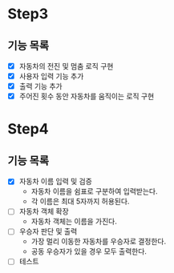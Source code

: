 # Step3
## 기능 목록
- [x] 자동차의 전진 및 멈춤 로직 구현
- [x] 사용자 입력 기능 추가
- [x] 출력 기능 추가
- [x] 주어진 횟수 동안 자동차를 움직이는 로직 구현

# Step4
## 기능 목록
- [x] 자동차 이름 입력 및 검증
  - 자동차 이름을 쉼표로 구분하여 입력받는다.
  - 각 이름은 최대 5자까지 허용된다.
- [ ] 자동차 객체 확장
  - 자동차 객체는 이름을 가진다.
- [ ] 우승자 판단 및 출력
  - 가장 멀리 이동한 자동차를 우승자로 결정한다.
  - 공동 우승자가 있을 경우 모두 출력한다.
- [ ] 테스트
